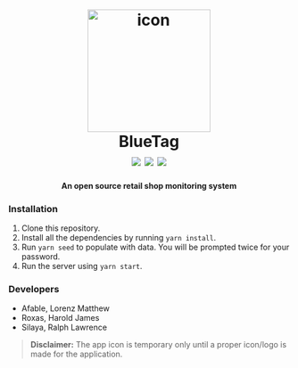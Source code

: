 <h1 align="center">
  <img src="https://cdn.pixabay.com/photo/2017/01/10/03/54/icon-1968248_960_720.png" alt="icon" height="220px" />
  <br/>
  BlueTag
  <br/>
  <img src="https://img.shields.io/badge/status-development-yellow.svg" />
  <img src="https://img.shields.io/badge/node-v8.6.0-green.svg" />
  <img src="https://img.shields.io/badge/mariadb-v10.2.8-green.svg" />
  <br/>
</h1>
<h4 align="center">An open source retail shop monitoring system</h4>

### Installation
1. Clone this repository.
2. Install all the dependencies by running `yarn install`.
3. Run `yarn seed` to populate with data. You will be prompted twice for your password.
3. Run the server using `yarn start`.

### Developers
* Afable, Lorenz Matthew
* Roxas, Harold James
* Silaya, Ralph Lawrence

> **Disclaimer:** The app icon is temporary only until a proper icon/logo is made for the application.
